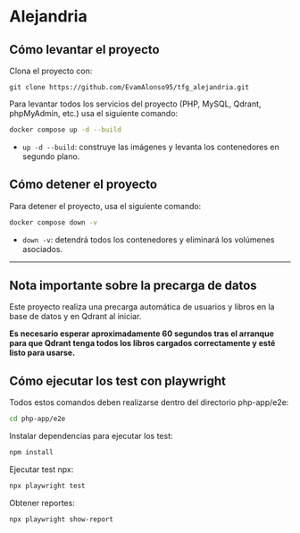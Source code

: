 # Alejandria


## Cómo levantar el proyecto

Clona el proyecto con:

```
git clone https://github.com/EvamAlonso95/tfg_alejandria.git
```

Para levantar todos los servicios del proyecto (PHP, MySQL, Qdrant, phpMyAdmin, etc.) usa el siguiente comando:

```bash
docker compose up -d --build
```

- `up -d --build`: construye las imágenes y levanta los contenedores en segundo plano.

## Cómo detener el proyecto

Para detener el proyecto, usa el siguiente comando:

```bash
docker compose down -v
```

- `down -v`: detendrá todos los contenedores y eliminará los volúmenes asociados.

---

## Nota importante sobre la precarga de datos

Este proyecto realiza una precarga automática de usuarios y libros en la base de datos y en Qdrant al iniciar.

**Es necesario esperar aproximadamente 60 segundos tras el arranque para que Qdrant tenga todos los libros cargados correctamente y esté listo para usarse.**

## Cómo ejecutar los test con playwright

Todos estos comandos deben realizarse dentro del directorio php-app/e2e:

```bash
cd php-app/e2e
```
Instalar dependencias para ejecutar los test:

```bash
npm install
```

Ejecutar test npx:

```bash
npx playwright test
```

Obtener reportes:

```bash
npx playwright show-report
```



